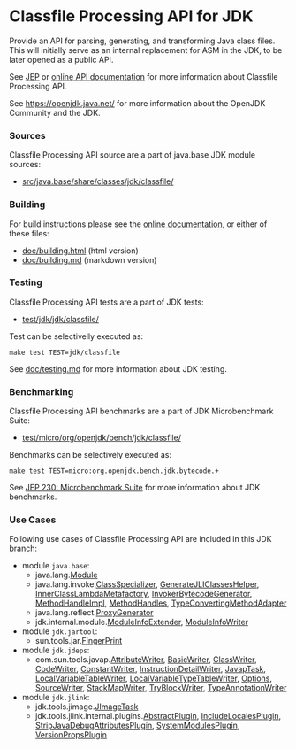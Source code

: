 # Classfile Processing API for JDK

Provide an API for parsing, generating, and transforming Java class files. This will initially serve as an internal replacement for ASM in the JDK, to be later opened as a public API.

See [JEP](https://bugs.openjdk.java.net/browse/JDK-8280389)
or [online API documentation](https://htmlpreview.github.io/?https://raw.githubusercontent.com/openjdk/jdk-sandbox/classfile-api-javadoc-branch/doc/classfile-api/javadoc/jdk/classfile/package-summary.html)
for more information about Classfile Processing API.

See <https://openjdk.java.net/> for more information about
the OpenJDK Community and the JDK.

### Sources

Classfile Processing API source are a part of java.base JDK module sources:

- [src/java.base/share/classes/jdk/classfile/](src/java.base/share/classes/jdk/classfile/)

### Building

For build instructions please see the
[online documentation](https://openjdk.java.net/groups/build/doc/building.html),
or either of these files:

- [doc/building.html](doc/building.html) (html version)
- [doc/building.md](doc/building.md) (markdown version)

### Testing

Classfile Processing API tests are a part of JDK tests:

- [test/jdk/jdk/classfile/](test/jdk/jdk/classfile/)

Test can be selectivelly executed as:

    make test TEST=jdk/classfile

See [doc/testing.md](doc/testing.md) for more information about JDK testing.

### Benchmarking

Classfile Processing API benchmarks are a part of JDK Microbenchmark Suite:

- [test/micro/org/openjdk/bench/jdk/classfile/](test/micro/org/openjdk/bench/jdk/classfile/)

Benchmarks can be selectively executed as:

    make test TEST=micro:org.openjdk.bench.jdk.bytecode.+

See [JEP 230: Microbenchmark Suite](https://bugs.openjdk.java.net/browse/JDK-8050952) for more information about JDK benchmarks.

### Use Cases

Following use cases of Classfile Processing API are included in this JDK branch:

- module `java.base`:
    - java.lang.[Module](src/java.base/share/classes/java/lang/Module.java)
    - java.lang.invoke.[ClassSpecializer](src/java.base/share/classes/java/lang/invoke/ClassSpecializer.java),
    [GenerateJLIClassesHelper](src/java.base/share/classes/java/lang/invoke/GenerateJLIClassesHelper.java),
    [InnerClassLambdaMetafactory](src/java.base/share/classes/java/lang/invoke/InnerClassLambdaMetafactory.java),
    [InvokerBytecodeGenerator](src/java.base/share/classes/java/lang/invoke/InvokerBytecodeGenerator.java),
    [MethodHandleImpl](src/java.base/share/classes/java/lang/invoke/MethodHandleImpl.java),
    [MethodHandles](src/java.base/share/classes/java/lang/invoke/MethodHandles.java),
    [TypeConvertingMethodAdapter](src/java.base/share/classes/java/lang/invoke/TypeConvertingMethodAdapter.java)
    - java.lang.reflect.[ProxyGenerator](src/java.base/share/classes/java/lang/reflect/ProxyGenerator.java)
    - jdk.internal.module.[ModuleInfoExtender](src/java.base/share/classes/jdk/internal/module/ModuleInfoExtender.java),
    [ModuleInfoWriter](src/java.base/share/classes/jdk/internal/module/ModuleInfoWriter.java)
- module `jdk.jartool`:
    - sun.tools.jar.[FingerPrint](src/jdk.jartool/share/classes/sun/tools/jar/FingerPrint.java)
- module `jdk.jdeps`:
    - com.sun.tools.javap.[AttributeWriter](src/jdk.jdeps/share/classes/com/sun/tools/javap/AttributeWriter.java),
    [BasicWriter](src/jdk.jdeps/share/classes/com/sun/tools/javap/BasicWriter.java),
    [ClassWriter](src/jdk.jdeps/share/classes/com/sun/tools/javap/ClassWriter.java),
    [CodeWriter](src/jdk.jdeps/share/classes/com/sun/tools/javap/CodeWriter.java),
    [ConstantWriter](src/jdk.jdeps/share/classes/com/sun/tools/javap/ConstantWriter.java),
    [InstructionDetailWriter](src/jdk.jdeps/share/classes/com/sun/tools/javap/InstructionDetailWriter.java),
    [JavapTask](src/jdk.jdeps/share/classes/com/sun/tools/javap/JavapTask.java),
    [LocalVariableTableWriter](src/jdk.jdeps/share/classes/com/sun/tools/javap/LocalVariableTableWriter.java),
    [LocalVariableTypeTableWriter](src/jdk.jdeps/share/classes/com/sun/tools/javap/LocalVariableTypeTableWriter.java),
    [Options](src/jdk.jdeps/share/classes/com/sun/tools/javap/Options.java),
    [SourceWriter](src/jdk.jdeps/share/classes/com/sun/tools/javap/SourceWriter.java),
    [StackMapWriter](src/jdk.jdeps/share/classes/com/sun/tools/javap/StackMapWriter.java),
    [TryBlockWriter](src/jdk.jdeps/share/classes/com/sun/tools/javap/TryBlockWriter.java),
    [TypeAnnotationWriter](src/jdk.jdeps/share/classes/com/sun/tools/javap/TypeAnnotationWriter.java)
- module `jdk.jlink`:
    - jdk.tools.jimage.[JImageTask](src/jdk.jlink/share/classes/jdk/tools/jimage/JImageTask.java)
    - jdk.tools.jlink.internal.plugins.[AbstractPlugin](src/jdk.jlink/share/classes/jdk/tools/jlink/internal/plugins/AbstractPlugin.java),
    [IncludeLocalesPlugin](src/jdk.jlink/share/classes/jdk/tools/jlink/internal/plugins/IncludeLocalesPlugin.java),
    [StripJavaDebugAttributesPlugin](src/jdk.jlink/share/classes/jdk/tools/jlink/internal/plugins/StripJavaDebugAttributesPlugin.java),
    [SystemModulesPlugin](src/jdk.jlink/share/classes/jdk/tools/jlink/internal/plugins/SystemModulesPlugin.java),
    [VersionPropsPlugin](src/jdk.jlink/share/classes/jdk/tools/jlink/internal/plugins/VersionPropsPlugin.java)
